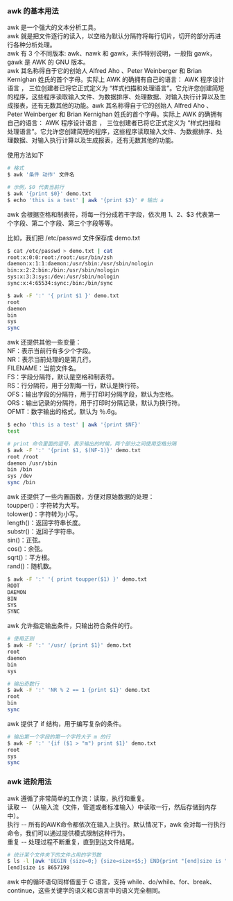 
### awk 的基本用法
awk 是一个强大的文本分析工具。  
awk 就是把文件逐行的读入，以空格为默认分隔符将每行切片，切开的部分再进行各种分析处理。  
awk 有 3 个不同版本: awk、nawk 和 gawk，未作特别说明，一般指 gawk，gawk 是 AWK 的 GNU 版本。   
awk 其名称得自于它的创始人 Alfred Aho 、Peter Weinberger 和 Brian Kernighan 姓氏的首个字母。实际上 AWK 的确拥有自己的语言： AWK 程序设计语言 ， 三位创建者已将它正式定义为 “样式扫描和处理语言”。它允许您创建简短的程序，这些程序读取输入文件、为数据排序、处理数据、对输入执行计算以及生成报表，还有无数其他的功能。awk 其名称得自于它的创始人 Alfred Aho 、Peter Weinberger 和 Brian Kernighan 姓氏的首个字母。实际上 AWK 的确拥有自己的语言： AWK 程序设计语言 ， 三位创建者已将它正式定义为 “样式扫描和处理语言”。它允许您创建简短的程序，这些程序读取输入文件、为数据排序、处理数据、对输入执行计算以及生成报表，还有无数其他的功能。  

使用方法如下
```bash
# 格式
$ awk '条件 动作' 文件名

# 示例，$0 代表当前行
$ awk '{print $0}' demo.txt 
$ echo 'this is a test' | awk '{print $3}' # 输出 a
```
awk 会根据空格和制表符，将每一行分成若干字段，依次用 $1、$2、$3 代表第一个字段、第二个字段、第三个字段等等。

比如，我们把 /etc/passwd 文件保存成 demo.txt
```bash
$ cat /etc/passwd > demo.txt | cat
root:x:0:0:root:/root:/usr/bin/zsh
daemon:x:1:1:daemon:/usr/sbin:/usr/sbin/nologin
bin:x:2:2:bin:/bin:/usr/sbin/nologin
sys:x:3:3:sys:/dev:/usr/sbin/nologin
sync:x:4:65534:sync:/bin:/bin/sync

$ awk -F ':' '{ print $1 }' demo.txt
root
daemon
bin
sys
sync
```

awk 还提供其他一些变量：  
NF：表示当前行有多少个字段。  
NR：表示当前处理的是第几行。  
FILENAME：当前文件名。  
FS：字段分隔符，默认是空格和制表符。  
RS：行分隔符，用于分割每一行，默认是换行符。  
OFS：输出字段的分隔符，用于打印时分隔字段，默认为空格。  
ORS：输出记录的分隔符，用于打印时分隔记录，默认为换行符。  
OFMT：数字输出的格式，默认为 ％.6g。  
```bash
$ echo 'this is a test' | awk '{print $NF}'
test

# print 命令里面的逗号，表示输出的时候，两个部分之间使用空格分隔
$ awk -F ':' '{print $1, $(NF-1)}' demo.txt
root /root
daemon /usr/sbin
bin /bin
sys /dev
sync /bin
```

awk 还提供了一些内置函数，方便对原始数据的处理：  
toupper()：字符转为大写。  
tolower()：字符转为小写。  
length()：返回字符串长度。  
substr()：返回子字符串。  
sin()：正弦。  
cos()：余弦。  
sqrt()：平方根。  
rand()：随机数。  
```bash
$ awk -F ':' '{ print toupper($1) }' demo.txt
ROOT
DAEMON
BIN
SYS
SYNC
```

awk 允许指定输出条件，只输出符合条件的行。  
```bash
# 使用正则
$ awk -F ':' '/usr/ {print $1}' demo.txt
root
daemon
bin
sys

# 输出奇数行
$ awk -F ':' 'NR % 2 == 1 {print $1}' demo.txt
root
bin
sync
```

awk 提供了 if 结构，用于编写复杂的条件。
```bash
# 输出第一个字段的第一个字符大于 m 的行
$ awk -F ':' '{if ($1 > "m") print $1}' demo.txt
root
sys
sync
```

### awk 进阶用法
awk 遵循了非常简单的工作流：读取，执行和重复。  
读取 -- （从输入流（文件，管道或者标准输入）中读取一行，然后存储到内存中）。  
执行 -- 所有的AWK命令都依次在输入上执行。默认情况下，awk 会对每一行执行命令，我们可以通过提供模式限制这种行为。  
重复 -- 处理过程不断重复，直到到达文件结尾。  

```bash
# 统计某个文件夹下的文件占用的字节数
$ ls -l |awk 'BEGIN {size=0;} {size=size+$5;} END{print "[end]size is ", size}'
[end]size is 8657198
```

awk 中的循环语句同样借鉴于 C 语言，支持 while、do/while、for、break、continue，这些关键字的语义和C语言中的语义完全相同。  
